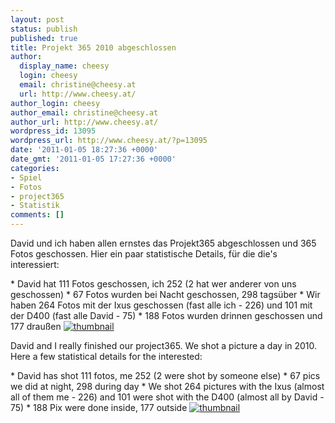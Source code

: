 ```yaml
---
layout: post
status: publish
published: true
title: Projekt 365 2010 abgeschlossen
author:
  display_name: cheesy
  login: cheesy
  email: christine@cheesy.at
  url: http://www.cheesy.at/
author_login: cheesy
author_email: christine@cheesy.at
author_url: http://www.cheesy.at/
wordpress_id: 13095
wordpress_url: http://www.cheesy.at/?p=13095
date: '2011-01-05 18:27:36 +0000'
date_gmt: '2011-01-05 17:27:36 +0000'
categories:
- Spiel
- Fotos
- project365
- Statistik
comments: []
---
```

<!--:de-->David und ich haben allen ernstes das Projekt365 abgeschlossen und 365 Fotos geschossen. Hier ein paar statistische Details, für die die's interessiert:
\* David hat 111 Fotos geschossen, ich 252 (2 hat wer anderer von uns geschossen)
\* 67 Fotos wurden bei Nacht geschossen, 298 tagsüber
\* Wir haben 264 Fotos mit der Ixus geschossen (fast alle ich - 226) und 101 mit der D400 (fast alle David - 75)
\* 188 Fotos wurden drinnen geschossen und 177 draußen
[![](http://www.cheesy.at/wp-content/uploads/thumbnail1.jpg "thumbnail")](http://www.cheesy.at/photos/spiele/project365-2010/12-dezember/)
<!--:--><!--:en-->David and I really finished our project365. We shot a picture a day in 2010. Here a few statistical details for the interested:
\* David has shot 111 fotos, me 252 (2 were shot by someone else)
\* 67 pics we did at night, 298 during day
\* We shot 264 pictures with the Ixus (almost all of them me - 226) and 101 were shot with the D400 (almost all by David - 75)
\* 188 Pix were done inside, 177 outside
[![](http://www.cheesy.at/wp-content/uploads/thumbnail1.jpg "thumbnail")](http://www.cheesy.at/en/photos/spiele/project365-2010/12-dezember/)
<!--:-->
